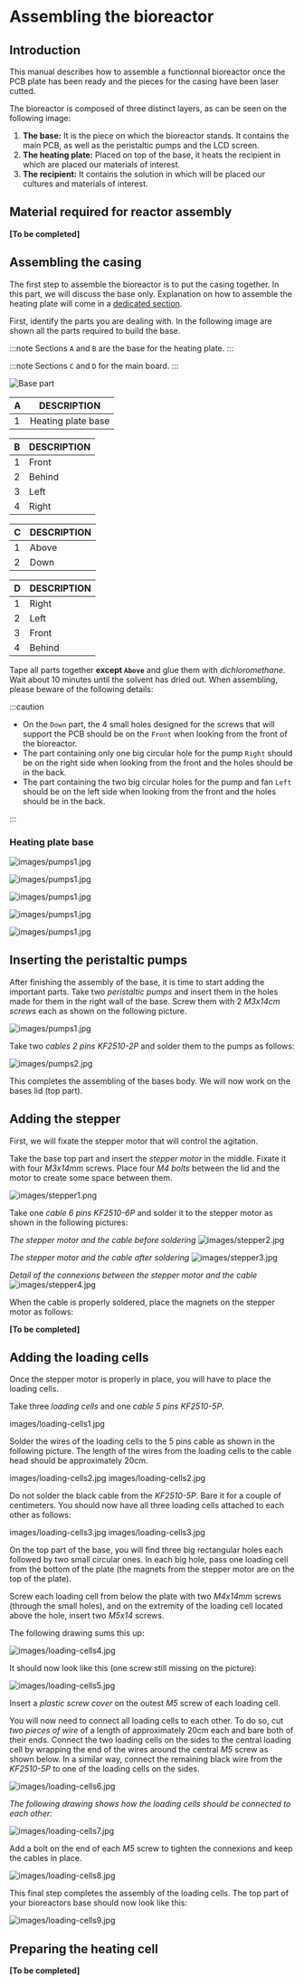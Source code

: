 # Assembling the bioreactor

## Introduction

This manual describes how to assemble a functionnal bioreactor once the PCB plate has been ready and the pieces for the casing have been laser cutted.

The bioreactor is composed of three distinct layers, as can be seen on the following image:

1. **The base:** It is the piece on which the bioreactor stands. It contains the main PCB, as well as the peristaltic pumps and the LCD screen.
2. **The heating plate:** Placed on top of the base, it heats the recipient in which are placed our materials of interest.
3. **The recipient:** It contains the solution in which will be placed our cultures and materials of interest.

## Material required for reactor assembly

**[To be completed]**

## Assembling the casing

The first step to assemble the bioreactor is to put the casing together. In this part, we will discuss the base only. Explanation on how to assemble the heating plate will come in a [dedicated section](#readying-the-heating-cell).

First, identify the parts you are dealing with. In the following image are shown all the parts required to build the base.

:::note
Sections `A` and `B` are the base for the heating plate.
:::

:::note
Sections `C` and `D` for the main board.
:::

![Base part](images/main_case.png)

| A   | DESCRIPTION        |
| :-- | ------------------ |
| 1   | Heating plate base |

| B   | DESCRIPTION |
| :-- | ----------- |
| 1   | Front       |
| 2   | Behind      |
| 3   | Left        |
| 4   | Right       |

| C   | DESCRIPTION |
| :-- | ----------- |
| 1   | Above       |
| 2   | Down        |

| D   | DESCRIPTION |
| :-- | ----------- |
| 1   | Right       |
| 2   | Left        |
| 3   | Front       |
| 4   | Behind      |

Tape all parts together **except `Above`** and glue them with _dichloromethane_. Wait about 10 minutes until the solvent has dried out. When assembling, please beware of the following details:

:::caution

- On the `Down` part, the 4 small holes designed for the screws that will support the PCB should be on the `Front` when looking from the front of the bioreactor.
- The part containing only one big circular hole for the pump `Right` should be on the right side when looking from the front and the holes should be in the back.
- The part containing the two big circular holes for the pump and fan `Left` should be on the left side when looking from the front and the holes should be in the back.

:::

### Heating plate base

![images/pumps1.jpg](images/heating_plate/DSC_0705.JPG)

![images/pumps1.jpg](images/heating_plate/DSC_0707.JPG)

![images/pumps1.jpg](images/heating_plate/DSC_0708.JPG)

![images/pumps1.jpg](images/heating_plate/DSC_0709.JPG)

![images/pumps1.jpg](images/heating_plate/DSC_0710.JPG)

## Inserting the peristaltic pumps

After finishing the assembly of the base, it is time to start adding the important parts. Take two _peristaltic pumps_ and insert them in the holes made for them in the right wall of the base.
Screw them with 2 _M3x14cm screws_ each as shown on the following picture.

![images/pumps1.jpg](images/pumps1.jpg)

Take two _cables 2 pins KF2510-2P_ and solder them to the pumps as follows:

![images/pumps2.jpg](images/pumps2.jpg)

This completes the assembling of the bases body. We will now work on the bases lid (top part).

## Adding the stepper

First, we will fixate the stepper motor that will control the agitation.

Take the base top part and insert the _stepper motor_ in the middle. Fixate it with four _M3x14mm_ screws. Place four _M4 bolts_ between the lid and the motor to create some space between them.

![images/stepper1.png](images/stepper1.png)

Take one _cable 6 pins KF2510-6P_ and solder it to the stepper motor as shown in the following pictures:

_The stepper motor and the cable before soldering_
![images/stepper2.jpg](images/stepper2.jpg)

_The stepper motor and the cable after soldering_
![images/stepper3.jpg](images/stepper3.jpg)

_Detail of the connexions between the stepper motor and the cable_
![images/stepper4.jpg](images/stepper4.jpg)

When the cable is properly soldered, place the magnets on the stepper motor as follows:

**[To be completed]**

## Adding the loading cells

Once the stepper motor is properly in place, you will have to place the loading cells.

Take three _loading cells_ and one _cable 5 pins KF2510-5P_.

images/loading-cells1.jpg

Solder the wires of the loading cells to the 5 pins cable as shown in the following picture. The length of the wires from the loading cells to the cable head should be approximately 20cm.

images/loading-cells2.jpg
images/loading-cells2.jpg

Do not solder the black cable from the _KF2510-5P_. Bare it for a couple of centimeters. You should now have all three loading cells attached to each other as follows:

images/loading-cells3.jpg
images/loading-cells3.jpg

On the top part of the base, you will find three big rectangular holes each followed by two small circular ones. In each big hole, pass one loading cell from the bottom of the plate (the magnets from the stepper motor are on the top of the plate).

Screw each loading cell from below the plate with two _M4x14mm_ screws (through the small holes), and on the extremity of the loading cell located above the hole, insert two _M5x14_ screws.

The following drawing sums this up:

![images/loading-cells4.jpg](images/loading-cells4.jpg)

It should now look like this (one screw still missing on the picture):

![images/loading-cells5.jpg](images/loading-cells5.jpg)

Insert a _plastic screw cover_ on the outest _M5_ screw of each loading cell.

You will now need to connect all loading cells to each other. To do so, cut _two pieces of wire_ of a length of approximately 20cm each and bare both of their ends. Connect the two loading cells on the sides to the central loading cell by wrapping the end of the wires around the central _M5_ screw as shown below. In a similar way, connect the remaining black wire from the _KF2510-5P_ to one of the loading cells on the sides.

![images/loading-cells6.jpg](images/loading-cells6.jpg)

_The following drawing shows how the loading cells should be connected to each other:_

![images/loading-cells7.jpg](images/loading-cells7.jpg)

Add a bolt on the end of each _M5_ screw to tighten the connexions and keep the cables in place.

![images/loading-cells8.jpg](images/loading-cells8.jpg)

This final step completes the assembly of the loading cells. The top part of your bioreactors base should now look like this:

![images/loading-cells9.jpg](images/loading-cells9.jpg)

## Preparing the heating cell

**[To be completed]**
